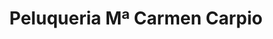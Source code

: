---
title: "Peluqueria Mª Carmen Carpio"
url: /torrent/peluqueria-ma-carmen-carpio/
shop: peluquería
---